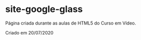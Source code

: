 # site-google-glass
 Página criada durante as aulas de HTML5 do Curso em Vídeo.

Criado em 20/07/2020
